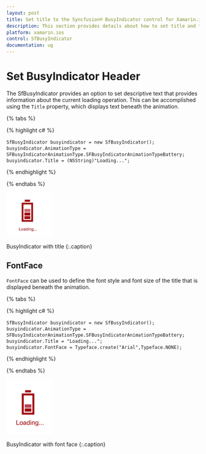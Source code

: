 ```yaml
---
layout: post
title: Set title to the Syncfusion® BusyIndicator control for Xamarin.iOS
description: This section provides details about how to set title and font properties for BusyIndicator control in Xamarin.iOS
platform: xamarin.ios
control: SfBusyIndicator
documentation: ug
---
```


# Set BusyIndicator Header

The SfBusyIndicator provides an option to set descriptive text that provides information about the current loading operation. This can be accomplished using the `Title` property, which displays text beneath the animation.


{% tabs %}

{% highlight c# %}

	SfBusyIndicator busyindicator = new SfBusyIndicator();
	busyindicator.AnimationType = SFBusyIndicatorAnimationType.SFBusyIndicatorAnimationTypeBattery;
	busyindicator.Title = (NSString)"Loading...";
	
{% endhighlight %} 

{% endtabs %}

![The Title_img1](images/Title_img1.png)                  

BusyIndicator with title
{:.caption}


## FontFace

`FontFace` can be used to define the font style and font size of the title that is displayed beneath the animation.

{% tabs %}

{% highlight c# %}

	SfBusyIndicator busyindicator = new SfBusyIndicator();
	busyindicator.AnimationType = SFBusyIndicatorAnimationType.SFBusyIndicatorAnimationTypeBattery;
	busyindicator.Title = "Loading...";
	busyindicator.FontFace = Typeface.create("Arial",Typeface.NONE);

{% endhighlight %}

{% endtabs %}

![The Title_img2](images/Title_img2.png)                         

BusyIndicator with font face
{:.caption}

